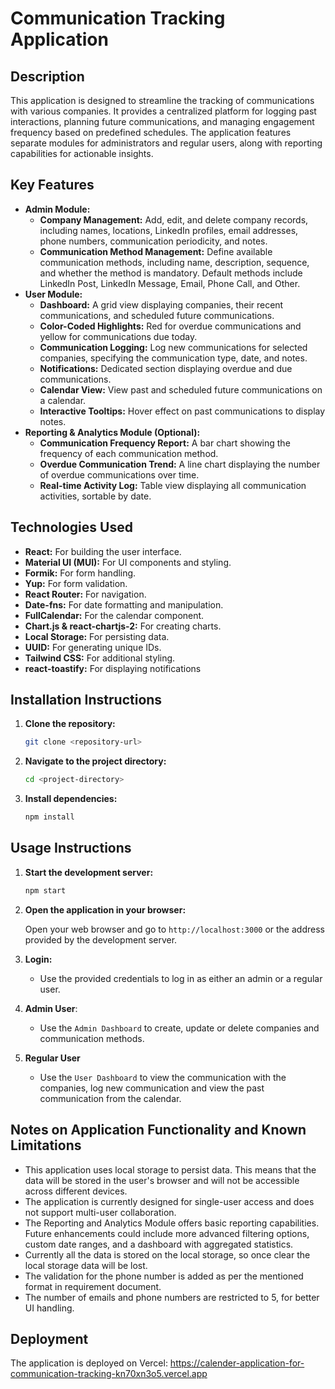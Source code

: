 # Communication Tracking Application

## Description

This application is designed to streamline the tracking of communications with various companies. It provides a centralized platform for logging past interactions, planning future communications, and managing engagement frequency based on predefined schedules. The application features separate modules for administrators and regular users, along with reporting capabilities for actionable insights.

## Key Features

*   **Admin Module:**
    *   **Company Management:** Add, edit, and delete company records, including names, locations, LinkedIn profiles, email addresses, phone numbers, communication periodicity, and notes.
    *   **Communication Method Management:** Define available communication methods, including name, description, sequence, and whether the method is mandatory. Default methods include LinkedIn Post, LinkedIn Message, Email, Phone Call, and Other.
*   **User Module:**
    *   **Dashboard:** A grid view displaying companies, their recent communications, and scheduled future communications.
    *   **Color-Coded Highlights:** Red for overdue communications and yellow for communications due today.
    *   **Communication Logging:** Log new communications for selected companies, specifying the communication type, date, and notes.
    *   **Notifications:** Dedicated section displaying overdue and due communications.
    *   **Calendar View:** View past and scheduled future communications on a calendar.
    *   **Interactive Tooltips:** Hover effect on past communications to display notes.
*   **Reporting & Analytics Module (Optional):**
    *   **Communication Frequency Report:** A bar chart showing the frequency of each communication method.
    *   **Overdue Communication Trend:** A line chart displaying the number of overdue communications over time.
    *   **Real-time Activity Log:** Table view displaying all communication activities, sortable by date.

## Technologies Used

*   **React:** For building the user interface.
*   **Material UI (MUI):** For UI components and styling.
*   **Formik:** For form handling.
*   **Yup:** For form validation.
*   **React Router:** For navigation.
*   **Date-fns:** For date formatting and manipulation.
*   **FullCalendar:** For the calendar component.
*    **Chart.js & react-chartjs-2:** For creating charts.
*   **Local Storage:** For persisting data.
*   **UUID:** For generating unique IDs.
*   **Tailwind CSS:** For additional styling.
*   **react-toastify:** For displaying notifications

## Installation Instructions

1.  **Clone the repository:**

    ```bash
    git clone <repository-url>
    ```
2.  **Navigate to the project directory:**

    ```bash
    cd <project-directory>
    ```
3.  **Install dependencies:**

    ```bash
    npm install
    ```

## Usage Instructions

1.  **Start the development server:**

    ```bash
    npm start
    ```
2.  **Open the application in your browser:**

    Open your web browser and go to `http://localhost:3000` or the address provided by the development server.
3.  **Login:**

    *   Use the provided credentials to log in as either an admin or a regular user.
4. **Admin User**:
    * Use the `Admin Dashboard` to create, update or delete companies and communication methods.
5. **Regular User**
    * Use the `User Dashboard` to view the communication with the companies, log new communication and view the past communication from the calendar.

##  Notes on Application Functionality and Known Limitations

*   This application uses local storage to persist data. This means that the data will be stored in the user's browser and will not be accessible across different devices.
*   The application is currently designed for single-user access and does not support multi-user collaboration.
*   The Reporting and Analytics Module offers basic reporting capabilities. Future enhancements could include more advanced filtering options, custom date ranges, and a dashboard with aggregated statistics.
*   Currently all the data is stored on the local storage, so once clear the local storage data will be lost.
*   The validation for the phone number is added as per the mentioned format in requirement document.
*   The number of emails and phone numbers are restricted to 5, for better UI handling.



## Deployment

The application is deployed on Vercel: https://calender-application-for-communication-tracking-kn70xn3o5.vercel.app